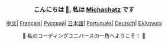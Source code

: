 <div align="center" style="background-size: cover; background-position: center; padding: 20px;">
    <h3>こんにちは 👋, 私は <a href="https://github.com/Michatec">Michachatz</a> です</h3>
    <p align="center">
    <p align="center">
        <a href="README_CN.md"><span>中文</span></a>|
        <a href="README_FR.md"><span>Français</span></a>|
        <a href="README_RU.md"><span>Русский</span></a>|
        <a href="README_JP.md"><span>日本語</span></a>|
        <a href="README_PTBR.md"><span>Português</span></a>|
        <a href="README_DE.md"><span>Deutsch</span></a>|
        <a href="README_GR.md"><span>Ελληνικά</span></a>
        <p>🌟 私のコーディングユニバースの一角へようこそ！ 🌟</p>
</div>
